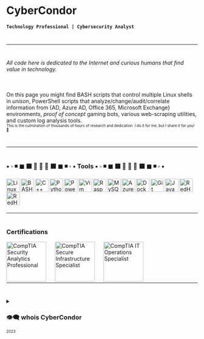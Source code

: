 # CyberCondor

**`Technology Professional | Cybersecurity Analyst`**

#
---
#

###### All code here is dedicated to the Internet and curious humans that find value in technology.
<br>
On this page you might find BASH scripts that control multiple Linux shells in <em>unison</em>, PowerShell scripts that analyze/change/audit/correlate information from {AD, Azure AD, Office 365, Microsoft Exchange} environments, <em>proof of concept</em> gaming bots, various web-scraping utilities, and custom log analysis tools.
<br><sub><sup>This is the culmination of thousands of hours of research and dedication. I do it for me, but I share it for you! 🖤</sup></sub>

#
---
#

### ▪ ▫ ◾ ◼ ⬛ 🔳 🔲 🔳 ⬛ ◼ ◾ ▫ ▪ Tools ▪ ▫ ◾ ◼ ⬛ 🔳 🔲 🔳 ⬛ ◼ ◾ ▫ ▪

<img align="left" width="35px" alt="Linux"       src="https://cdn.jsdelivr.net/gh/devicons/devicon/icons/linux/linux-original.svg" />
<img align="left" width="35px" alt="BASH"        src="https://cdn.jsdelivr.net/gh/devicons/devicon/icons/bash/bash-original.svg" />
<img align="left" width="35px" alt="C++"         src="https://cdn.jsdelivr.net/gh/devicons/devicon/icons/cplusplus/cplusplus-line.svg" />
<img align="left" width="35px" alt="Python"      src="https://cdn.jsdelivr.net/gh/devicons/devicon/icons/python/python-plain.svg" />
<img align="left" width="35px" alt="PowerShell"      src="https://learn.microsoft.com/en-us/powershell/media/index/ps_black_128.svg" />
<img align="left" width="35px" alt="Vim"         src="https://cdn.jsdelivr.net/gh/devicons/devicon/icons/vim/vim-original.svg" />
<img align="left" width="35px" alt="RaspberryPi" src="https://cdn.jsdelivr.net/gh/devicons/devicon/icons/raspberrypi/raspberrypi-original.svg" />
<img align="left" width="35px" alt="MySQL"       src="https://cdn.jsdelivr.net/gh/devicons/devicon/icons/mysql/mysql-original.svg" />
<img align="left" width="35px" alt="Azure"       src="https://cdn.jsdelivr.net/gh/devicons/devicon/icons/azure/azure-original.svg" />
<img align="left" width="35px" alt="Docker"      src="https://cdn.jsdelivr.net/gh/devicons/devicon/icons/docker/docker-original.svg" />
<img align="left" width="35px" alt="Git"         src="https://cdn.jsdelivr.net/gh/devicons/devicon/icons/git/git-original.svg" />
<img align="left" width="35px" alt="JavaScript"  src="https://cdn.jsdelivr.net/gh/devicons/devicon/icons/javascript/javascript-original.svg" />
<img align="left" width="35px" alt="RedHat"      src="https://cdn.jsdelivr.net/gh/devicons/devicon/icons/redhat/redhat-plain.svg" />
<img align="left" width="35px" alt="RedHat"      src="https://cdn.jsdelivr.net/gh/devicons/devicon/icons/fedora/fedora-plain.svg" />
<br><br><br> 

#
---
#

### Certifications

<img align="left" alt="CompTIA Security Analytics Professional" width="105px" height="105px" style="padding-right:20px;" src="https://comptiacdn.azureedge.net/webcontent/images/default-source/certproduct/pathways/04294-comptia-cert-badges_professional---csap.png?sfvrsn=61a8a736_2" />
<img align="left" alt="CompTIA Secure Infrastructure Specialist" width="105px" height="105px" style="padding-right:20px;" src="https://comptiacdn.azureedge.net/webcontent/images/default-source/certproduct/pathways/04294-comptia-cert-badges-csis.png?sfvrsn=64a8a736_2" />
<img align="left" alt="CompTIA IT Operations Specialist" width="105px" height="105px" style="padding-right:20px;" src="https://comptiacdn.azureedge.net/webcontent/images/default-source/certproduct/pathways/04294-comptia-cert-badges_specialist---cios.png?sfvrsn=6aa8a736_2" />
<br><br><br><br>

#
---
#

<details>
	<summary><h3>👁‍🗨 whois CyberCondor</h3></summary>
		CyberCondor is a life-long learner, a security geek, a researcher, and a friend. With the power of Google, CyberCondor has surfed many webs and has compiled much data. Through the Internet, CyberCondor's journey <em>will</em> be shared.
</details>
<sub><sup>2023</sup></sub>

<!--
**CyberCondor/CyberCondor** is a ✨ _special_ ✨ repository.
(☞ﾟヮﾟ)☞ Oooo! Special repo ☜(ﾟヮﾟ☜)
-->
